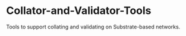 # Collator-and-Validator-Tools
Tools to support collating and validating on Substrate-based networks.
